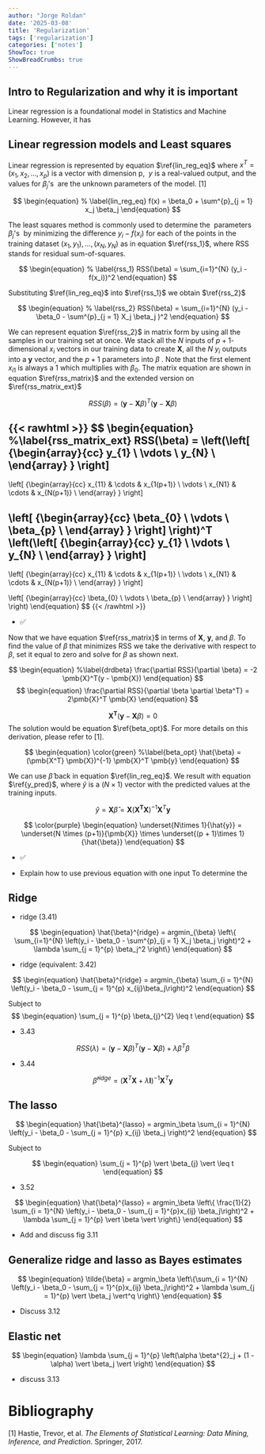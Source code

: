 ```yaml
---
author: "Jorge Roldan"
date: '2025-03-08'
title: 'Regularization'
tags: ['regularization']
categories: ['notes']
ShowToc: true
ShowBreadCrumbs: true
---
```


## Intro to Regularization and why it is important

Linear regression is a foundational model in Statistics and Machine Learning. However, it has

## Linear regression models  and Least squares
Linear regression is represented by equation $\ref{lin_reg_eq}$ where $x^T = (x_1, x_2, \dots, x_p)$ is a vector with dimension p,  $y$ is a real-valued output, and the values for $\beta_j$'s  are the unknown parameters of the model. [1]

$$
\begin{equation} 
% \label{lin_reg_eq}
f(x) = \beta_0 + \sum^{p}_{j = 1} x_j \beta_j
\end{equation}
$$

The least squares method is commonly used to determine the  parameters $\beta_j$'s  by minimizing the difference $y_i - f(x_i)$ for each of the points in the training dataset $(x_1, y_1), \dots, (x_N, y_N)$ as in equation $\ref{rss_1}$, where RSS stands for residual sum-of-squares.

$$
\begin{equation}
% \label{rss_1}
RSS(\beta) = \sum_{i=1}^{N} (y_i - f(x_i))^2
\end{equation}
$$

Substituting $\ref{lin_reg_eq}$ into $\ref{rss_1}$ we obtain $\ref{rss_2}$

$$
\begin{equation}
% \label{rss_2}
RSS(\beta) = \sum_{i=1}^{N} (y_i - \beta_0 - \sum^{p}_{j = 1} X_j \beta_j )^2
\end{equation}
$$



We can represent  equation $\ref{rss_2}$  in matrix form by using all the samples in our training set at once. We stack all the $N$ inputs of $p+1$-dimensional $x_i$ vectors in our training data to create $\pmb{X}$, all the  $N$  $y_i$ outputs into  a $\pmb{y}$ vector, and the  $p + 1$ parameters into $\beta$ . Note that  the  first element $x_{i1}$  is  always a 1 which multiplies with $\beta_0$.  The matrix equation are shown in equation $\ref{rss_matrix}$ and the extended version on $\ref{rss_matrix_ext}$

$$
\begin{equation}
%\label{rss_matrix}
RSS(\beta) = (\pmb{y}  -  \pmb{X}\beta)^T(\pmb{y} - \pmb{X}\beta)
\end{equation}
$$

{{< rawhtml >}}
$$
\begin{equation}
%\label{rss_matrix_ext}
RSS(\beta) =
\left(\left[ {\begin{array}{cc}
y_{1}  \\
\vdots \\
y_{N}  \\
\end{array} } \right] 
- 

\left[ {\begin{array}{cc}
x_{11} & \cdots & x_{1(p+1)} \\
\vdots \\
x_{N1} & \cdots & x_{N(p+1)} \\
\end{array} } \right]

\left[ {\begin{array}{cc}
\beta_{0}  \\
\vdots \\
\beta_{p}  \\
\end{array} } \right] 
\right)^T
\left(\left[ {\begin{array}{cc}
y_{1}  \\
\vdots \\
y_{N}  \\
\end{array} } \right] 
- 

\left[ {\begin{array}{cc}
x_{11} & \cdots & x_{1(p+1)} \\
\vdots \\
x_{N1} & \cdots & x_{N(p+1)} \\
\end{array} } \right]

\left[ {\begin{array}{cc}
\beta_{0}  \\
\vdots \\
\beta_{p}  \\
\end{array} } \right] 
\right)
\end{equation}
$$
{{< /rawhtml >}}

- ✅

Now that we have equation $\ref{rss_matrix}$ in terms of $\pmb{X}$, $\pmb{y}$, and $\beta$. To find the value of $\beta$ that  minimizes RSS we take the derivative with respect to $\beta$, set it equal to zero and solve for $\beta$ as shown  next.

$$
\begin{equation}
%\label{drdbeta}
\frac{\partial RSS}{\partial \beta} = -2 \pmb{X}^T(y - \pmb{X})
\end{equation}
$$
$$
\begin{equation}
\frac{\partial RSS}{\partial \beta \partial \beta^T} = 2\pmb{X}^T \pmb{X}
\end{equation}
$$

$$
\begin{equation}
\pmb{X^T} (\pmb{y}  - \pmb{X}\beta) = 0
\end{equation}
$$
The solution would be equation $\ref{beta_opt}$. For more details on this derivation, please refer to [1].  

$$
\begin{equation}
\color{green}
%\label{beta_opt}
\hat{\beta} = (\pmb{X^T} \pmb{X})^{-1} \pmb{X}^T  \pmb{y}
\end{equation}
$$


We can use $\hat{\beta}$   back in equation  $\ref{lin_reg_eq}$. We result with equation $\ref{y_pred}$, where $\hat{y}$  is a $(N\times1)$ vector with  the predicted values at the training inputs. 

$$
\begin{equation}
%\label{y_pred}
\hat{y} = \pmb{X} \hat{\beta} = \pmb{X}
(\pmb{X^T} \pmb{X})^{-1} \pmb{X}^T \pmb{y}
\end{equation}
$$

$$
\color{purple}
\begin{equation}
\underset{N\times 1}{\hat{y}} = \underset{N \times (p+1)}{\pmb{X}} \times \underset{(p + 1)\times 1}{\hat{\beta}}
\end{equation}
$$

- ✅

- Explain how to use previous equation with one input
To determine the 

## Ridge
- ridge (3.41)

$$
\begin{equation}
\hat{\beta}^{ridge} = argmin_{\beta} \left\{ \sum_{i=1}^{N} \left(y_i - \beta_0 - \sum^{p}_{j = 1} X_j \beta_j \right)^2  + \lambda \sum_{j = 1}^{p} \beta_j^2  \right\}
\end{equation}
$$



- ridge (equivalent: 3.42)

$$
\begin{equation}
\hat{\beta}^{ridge} = argmin_{\beta} \sum_{i = 1}^{N} \left(y_i - \beta_0 - \sum_{j = 1}^{p} x_{ij}\beta_j\right)^2
\end{equation}
$$

Subject to 
$$
\begin{equation}
\sum_{j = 1}^{p} \beta_{j}^{2}  \leq t
\end{equation}
$$
- 3.43

$$
\begin{equation}
RSS(\lambda) = (\pmb{y} - \pmb{X}\beta)^T (\pmb{y} - \pmb{X}\beta) + \lambda \beta^T \beta
\end{equation}
$$

- 3.44

$$
\begin{equation}
\hat{\beta}^{ridge} =  (\pmb{X}^T \pmb{X} + \lambda\pmb{I}) ^{-1} \pmb{X}^T \pmb{y}
\end{equation}
$$


## The lasso
$$
\begin{equation}
\hat{\beta}^{lasso} = argmin_\beta  \sum_{i = 1}^{N} \left(y_i - \beta_0 - \sum_{j = 1}^{p} x_{ij} \beta_j \right)^2
\end{equation}
$$

Subject to 

$$
\begin{equation}
\sum_{j = 1}^{p} \vert \beta_{j} \vert \leq t
\end{equation}
$$

- 3.52

$$
\begin{equation}
\hat{\beta}^{lasso} = argmin_\beta  \left\{ \frac{1}{2} \sum_{i = 1}^{N} \left(y_i - \beta_0 - \sum_{j = 1}^{p}x_{ij} \beta_j\right)^2  + \lambda \sum_{j = 1}^{p} \vert \beta \vert \right\}
\end{equation}
$$

- Add and discuss fig 3.11


## Generalize ridge and lasso as Bayes estimates

$$
\begin{equation}
\tilde{\beta} = argmin_\beta  \left\{\sum_{i = 1}^{N} \left(y_i - \beta_0 - \sum_{j = 1}^{p}x_{ij} \beta_j\right)^2  + \lambda \sum_{j = 1}^{p} \vert \beta_j \vert^q \right\}
\end{equation}
$$


- Discuss 3.12 


## Elastic net 
$$
\begin{equation}
\lambda \sum_{j = 1}^{p} \left(\alpha \beta^{2}_j  + (1 - \alpha) \vert \beta_j \vert  \right)
\end{equation}
$$
- discuss  3.13



# Bibliography
[1] Hastie, Trevor, et al. _The Elements of Statistical Learning: Data Mining, Inference, and Prediction_. Springer, 2017.